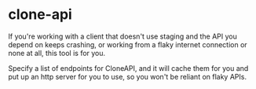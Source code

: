 # clone-api
If you're working with a client that doesn't use staging and the API you depend on keeps crashing, or working from a flaky internet connection or none at all, this tool is for you.

Specify a list of endpoints for CloneAPI, and it will cache them for you and put up an http server for you to use, so you won't be reliant on flaky APIs.
